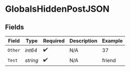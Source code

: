 # GlobalsHiddenPostJSON


## Fields

| Field              | Type               | Required           | Description        | Example            |
| ------------------ | ------------------ | ------------------ | ------------------ | ------------------ |
| `Other`            | *int64*            | :heavy_check_mark: | N/A                | 37                 |
| `Test`             | *string*           | :heavy_check_mark: | N/A                | friend             |